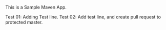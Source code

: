 This is a Sample Maven App. 

Test 01: Adding Test line.
Test 02: Add test line, and create pull request to protected master.
